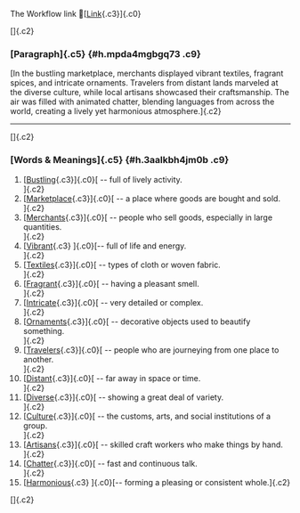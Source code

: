 The Workflow link
👏[[Link](https://www.google.com/url?q=http://www.google.com&sa=D&source=editors&ust=1758217505391803&usg=AOvVaw11OficyLYX1010ACi9EGZy){.c3}]{.c0}

[]{.c2}

### [Paragraph]{.c5} {#h.mpda4mgbgq73 .c9}

[In the bustling marketplace, merchants displayed vibrant textiles,
fragrant spices, and intricate ornaments. Travelers from distant lands
marveled at the diverse culture, while local artisans showcased their
craftsmanship. The air was filled with animated chatter, blending
languages from across the world, creating a lively yet harmonious
atmosphere.]{.c2}

------------------------------------------------------------------------

[]{.c2}

### [Words & Meanings]{.c5} {#h.3aalkbh4jm0b .c9}

1.  [[Bustling](https://www.google.com/url?q=http://www.google.com&sa=D&source=editors&ust=1758217505392480&usg=AOvVaw1v0DBAthRdyZcFIfL9dZ2I){.c3}]{.c0}[ --
    full of lively activity.\
    ]{.c2}
2.  [[Marketplace](https://www.google.com/url?q=http://www.google.com&sa=D&source=editors&ust=1758217505392643&usg=AOvVaw3vwDkDxQ6a6r9szJCXu2MQ){.c3}]{.c0}[ --
    a place where goods are bought and sold.\
    ]{.c2}
3.  [[Merchants](https://www.google.com/url?q=http://www.google.com&sa=D&source=editors&ust=1758217505392776&usg=AOvVaw3GTJa91juRi9DytgNLL_zs){.c3}]{.c0}[ --
    people who sell goods, especially in large quantities.\
    ]{.c2}
4.  [[Vibrant](https://www.google.com/url?q=http://www.google.com&sa=D&source=editors&ust=1758217505392913&usg=AOvVaw3tzaO9apxqN5UArLOGan-E){.c3}
    ]{.c0}[-- full of life and energy.\
    ]{.c2}
5.  [[Textiles](https://www.google.com/url?q=http://www.google.com&sa=D&source=editors&ust=1758217505393012&usg=AOvVaw2ynzlK3qNsSxKdak2JfXAv){.c3}]{.c0}[ --
    types of cloth or woven fabric.\
    ]{.c2}
6.  [[Fragrant](https://www.google.com/url?q=http://www.google.com&sa=D&source=editors&ust=1758217505393131&usg=AOvVaw02diayR21R4OY7Bv4YHmbe){.c3}]{.c0}[ --
    having a pleasant smell.\
    ]{.c2}
7.  [[Intricate](https://www.google.com/url?q=http://www.google.com&sa=D&source=editors&ust=1758217505393241&usg=AOvVaw2yBEPi2QWidtOcYm8SX4fn){.c3}]{.c0}[ --
    very detailed or complex.\
    ]{.c2}
8.  [[Ornaments](https://www.google.com/url?q=http://www.google.com&sa=D&source=editors&ust=1758217505393350&usg=AOvVaw2yp5qTS5XHMXnrCGrGrDsb){.c3}]{.c0}[ --
    decorative objects used to beautify something.\
    ]{.c2}
9.  [[Travelers](https://www.google.com/url?q=http://www.google.com&sa=D&source=editors&ust=1758217505393469&usg=AOvVaw2TlTiLEP44OS2eoyP8viK_){.c3}]{.c0}[ --
    people who are journeying from one place to another.\
    ]{.c2}
10. [[Distant](https://www.google.com/url?q=http://www.google.com&sa=D&source=editors&ust=1758217505393595&usg=AOvVaw3I49BUSQVD-0o550FnIEKy){.c3}]{.c0}[ --
    far away in space or time.\
    ]{.c2}
11. [[Diverse](https://www.google.com/url?q=http://www.google.com&sa=D&source=editors&ust=1758217505393725&usg=AOvVaw3-Pnz0n28o5vupf2lODYqR){.c3}]{.c0}[ --
    showing a great deal of variety.\
    ]{.c2}
12. [[Culture](https://www.google.com/url?q=http://www.google.com&sa=D&source=editors&ust=1758217505393852&usg=AOvVaw1s02T42odV1RL-kFMMa0U8){.c3}]{.c0}[ --
    the customs, arts, and social institutions of a group.\
    ]{.c2}
13. [[Artisans](https://www.google.com/url?q=http://www.google.com&sa=D&source=editors&ust=1758217505393981&usg=AOvVaw1cPCvFBo2sjDynpTf8Vv0v){.c3}]{.c0}[ --
    skilled craft workers who make things by hand.\
    ]{.c2}
14. [[Chatter](https://www.google.com/url?q=http://www.google.com&sa=D&source=editors&ust=1758217505394097&usg=AOvVaw39rFOFqOO8uI12G9AXXFKi){.c3}]{.c0}[ --
    fast and continuous talk.\
    ]{.c2}
15. [[Harmonious](https://www.google.com/url?q=http://www.google.com&sa=D&source=editors&ust=1758217505394207&usg=AOvVaw11bF_aRZ0ENtOqMLkZK8Ag){.c3}
    ]{.c0}[-- forming a pleasing or consistent whole.]{.c2}

[]{.c2}
